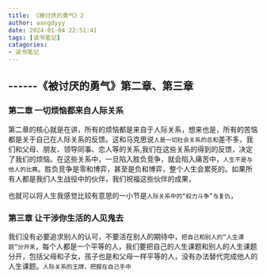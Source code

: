 ```yaml
---
title: 《被讨厌的勇气》2
author: wangdyyy
date: 2024-01-04 22:51:41
tags: [读书笔记]
catagories: 
- 读书笔记
---
```


##    ------《被讨厌的勇气》第二章、第三章

### 第二章 一切烦恼都来自人际关系
第二章的核心就是在讲，所有的烦恼都是来自于人际关系，想来也是，所有的苦恼都是关于自己在人际关系的反馈。这和马克思说`人是一切社会关系的总和`差不多，我们和父母、朋友、领导同事、恋人等的关系,我们在这些关系的得到的反馈，决定了我们的烦恼。在这些关系中，一旦陷入胜负竞争，就会陷入痛苦中，`人生不是与他人的比赛`。胜负竞争是零和博弈，甚至是负和博弈，整个人生会累死的。如果所有人都是我们人生战役中的伙伴，我们祝福这些伙伴的成果，

也就可以将人生我感觉比较有意思的一小节是`人际关系中的“权力斗争”与复仇`，

### 第三章 让干涉你生活的人见鬼去
我们没有必要追求别人的认可，不要活在别人的期待中，`把自己和别人的“人生课题”分开来`，每个人都是一个平等的人，我们要把自己的人生课题和别人的人生课题分开，包括父母和子女，孩子也是和父母一样平等的人，没有办法替代完成他人的人生课题。`人际关系的王牌，把握在自己手中`
